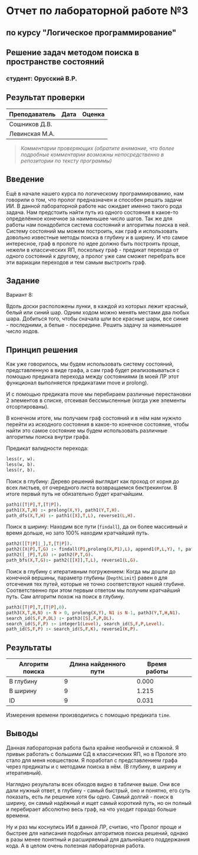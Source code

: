 # Отчет по лабораторной работе №3
## по курсу "Логическое программирование"

## Решение задач методом поиска в пространстве состояний

### студент: Орусский В.Р.

## Результат проверки

| Преподаватель     | Дата         |  Оценка       |
|-------------------|--------------|---------------|
| Сошников Д.В.     |              |               |
| Левинская М.А.    |              |               |

> *Комментарии проверяющих (обратите внимание, что более подробные комментарии возможны непосредственно в репозитории по тексту программы)*


## Введение
Ещё в начале нашего курса по логическому программированию, нам говорили о том, что пролог предназначен и способен решать задачи ИИ. В данной лабораторной работе нас ожидает именно такого рода задача. Нам предстоить найти путь из одного состояния в какое-то определённое конечное за наименьшее число шагов.
Так же для работы нам понадобится система состояний и алгоритмы поиска в ней. Систему состояний мы можем построить, как граф и использовать довольно известные методы поиска в глубину и в ширину.
И что самое интересное, граф в прологе по идее должно быть построить проще, нежели в классических ЯП, поскольку граф - предикат перехода от одного состояний к другому, а пролог уже сам сможет перебрать все эти вариации переходов и тем самым выстроить граф.

## Задание

Вариант 8:

Вдоль доски расположены лунки, в каждой из которых лежит красный, белый или синий шар. Одним ходом можно менять местами два любых шара. Добиться того, чтобы сначала шли все красные шары, все синие - последними, а белые - посередине. Решить задачу за наименьшее число ходов.

## Принцип решения

Как уже говорилось, мы будем использовать систему состояний, представленную в виде графа, а сам граф будет реализовываться с помощью предиката перехода между состояниями (в моей ЛР этот функционал выполняется предикатами move и prolong).

И с помощью предиката move мы перебираем различные перестановки 2 элементов в списке, отсеивая бессмысленные (когда уже элементы отсортированы).

В конечном итоге, мы получаем граф состояний и в нём нам нужнло перейти из исходного состояния в какое-то конечное состояние, чтобы найти это самое состояние мы будем использовать различные алгоритмы поиска внутри графа.

Предикат валидности перехода:
```prolog
less(r, w).
less(w, b).
less(r, b).
```
Поиск в глубину:
Дерево решений выглядит как проход от корня до всех листьев, от очередного листа возвращаемся бектрекингом. В итоге первый путь не обязательно будет кратчайшим. 

```prolog
path1([T|P],T,[T|P]).
path1(X,T,H) :- prolong(X,Y), path1(Y,T,H).
path_dfs(X,T,H) :- path1([X],T,L), reverse1(L,H).
```

Поиск в ширину:
Находим все пути (`findall`), да он более массивный и время дольше, но зато 100% находим кратчайший путь.
```prolog
path2([[T|P]|_],T,[T|P]).
path2([X|P],T,G) :- findall(P1,prolong(X,P1),L), append1(P,L,Y), !, path2(Y,T,G).
path2([_|P],T,G) :- path2(P,T,G).
path_bfs(X,T,G):- path2([[X]],T,L), reverse1(L,G).
```

Поиск в глубину с итеративным погружением:
Когда мы дошли до конечной вершины, параметр глубины (`DepthLimit`) равен `0` для отсечения тех путей, которые не точно соответствуют нашей глубине. Соответственно при этом первым ответом мы получим кратчайший путь. Сам алгоритм похож на поиск в глубину.
```prolog
path3([T|P],T,[T|P],0).
path3(X,T,H,N) :- N > 0, prolong(X,Y), N1 is N-1, path3(Y,T,H,N1).
search_id(S,F,P,DL) :- path3([S],F,P,DL).
search_id(S,F,P) :- integer1(Level), search_id(S,F,P,Level).
path_id(S,F,P) :- search_id(S,F,K), reverse1(K,P).
```

## Результаты

| Алгоритм поиска | Длина найденного пути | Время работы |   |   |
|-----------------|-----------------------|--------------|---|---|
| В глубину       | 9                     | 0.000        |   |   |
| В ширину        | 9                     | 1.215        |   |   |
| ID              | 9                     | 0.031        |   |   |

Измерения времени производились с помощью предиката `time`.

## Выводы
Данная лабораторная работа была крайне необычной и сложной. Я привык работать с большими СД в классических ЯП, но в Прологе это стало для меня новшеством. Я поработал с представлением графа через предикаты и с методами поиска в нём. (В глубину, в ширину и итеративный).

Наглядно результаты всех обходов видно в табличке выше. Они все дали нужный ответ, в глубину - самый быстрый, оно и понятно, его суть показать, есть ли решение хотя бы одно. Самый долгий - поиск в ширину, он самый надёжный и ищет самый короткий путь, но он полный и перебирает абсолютно весь граф, на что уходит гораздо больше времени.

Ну и раз мы коснулись ИИ в данной ЛР, считаю, что Пролог проще и быстрее для написания подобных алгоритмов поиска решений, однако в разы менее понятный и расширяемый для дальнейшего поддержания кода. А в целом очень полезная лабораторная работа.